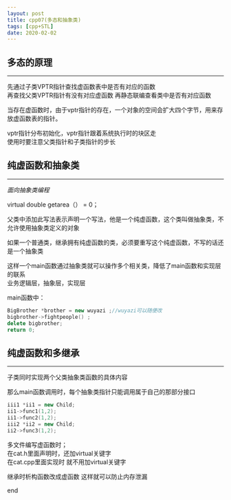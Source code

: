 ```yaml
---
layout: post
title: cpp07(多态和抽象类)
tags: [cpp+STL]
date: 2020-02-02
---
```


## 多态的原理
***

先通过子类VPTR指针查找虚函数表中是否有对应的函数  
再查找父类VPTR指针有没有对应虚函数
再静态联编查看类中是否有对应函数　　



当存在虚函数时，由于vptr指针的存在，一个对象的空间会扩大四个字节，用来存放虚函数表的指针。


vptr指针分布初始化，vptr指针跟着系统执行时的块区走  
使用时要注意父类指针和子类指针的步长


## 纯虚函数和抽象类
***

*面向抽象类编程*

virtual double getarea（） = 0；  


父类中添加此写法表示声明一个写法，他是一个纯虚函数，这个类叫做抽象类，不允许使用抽象类定义的对象  


如果一个普通类，继承拥有纯虚函数的类，必须要重写这个纯虚函数，不写的话还是一个抽象类



这样一个main函数通过抽象类就可以操作多个相关类，降低了main函数和实现层的联系  
业务逻辑层，抽象层，实现层


main函数中：
```cpp
BigBrother *brother = new wuyazi ;//wuyazi可以随便改
bigbrother->fightpeople() ;
delete bigbrother;
return 0;
```


## 纯虚函数和多继承
***

子类同时实现两个父类抽象类函数的具体内容

那么main函数调用时，每个抽象类指针只能调用属于自己的那部分接口  
```cpp
iii1 *ii1 = new Child;
ii1->func1(1,2);
ii1->func2(1,2);
iii2 *ii2 = new Child;
ii2->func3(1,2);

```
多文件编写虚函数时；  
在cat.h里面声明时，还加virtual关键字    
在cat.cpp里面实现时 就不用加virtual关键字  

继承时析构函数改成虚函数 这样就可以防止内存泄漏  

end





